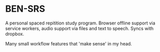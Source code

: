 # BEN-SRS

A personal spaced repitition study program.
Browser offline support via service workers, audio support via files and text to speech.
Syncs with dropbox.

Many small workflow features that 'make sense' in my head.


